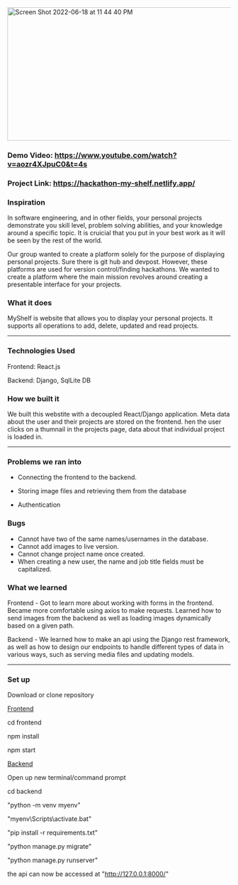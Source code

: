 <img width="700" height="300" alt="Screen Shot 2022-06-18 at 11 44 40 PM" src="https://user-images.githubusercontent.com/68403991/174465150-f4037c2b-b81e-46b4-acc9-fd29efa3e378.png">

### Demo Video: https://www.youtube.com/watch?v=aozr4XJpuC0&t=4s

### Project Link: https://hackathon-my-shelf.netlify.app/

### Inspiration

In software engineering, and in other fields, your personal projects demonstrate you skill level, problem solving abilities, and your knowledge around a specific topic. It is cruicial that you put in your best work as it will be seen by the rest of the world.

Our group wanted to create a platform solely for the purpose of displaying personal projects. Sure there is git hub and devpost. However, these platforms are used for version control/finding hackathons. We wanted to create a platform where the main mission revolves around creating a presentable interface for your projects.

### What it does

MyShelf is website that allows you to display your personal projects. It supports all operations to add, delete, updated and read projects.

<hr/>

### Technologies Used

Frontend: React.js

Backend: Django, SqlLite DB

### How we built it

We built this webstite with a decoupled React/Django application.
Meta data about the user and their projects are stored on the frontend. hen the user clicks on a thumnail in the projects page, data about that individual project is loaded in.

<hr/>

### Problems we ran into

- Connecting the frontend to the backend.

- Storing image files and retrieving them from the database

- Authentication

### Bugs

- Cannot have two of the same names/usernames in the database.
- Cannot add images to live version.
- Cannot change project name once created.
- When creating a new user, the name and job title fields must be capitalized.

### What we learned

Frontend - Got to learn more about working with forms in the frontend. Became more comfortable using axios to make requests. Learned how to send images from the backend as well as loading images dynamically based on a given path.

Backend - We learned how to make an api using the Django rest framework, as well as how to design our endpoints to handle different types of data in various ways, such as serving media files and updating models.

<hr/>

### Set up

Download or clone repository

<ins>Frontend</ins>

cd frontend

npm install

npm start

<ins>Backend</ins>

Open up new terminal/command prompt

cd backend

"python -m venv myenv"

"myenv\Scripts\activate.bat"

"pip install -r requirements.txt"

"python manage.py migrate"

"python manage.py runserver"

the api can now be accessed at "http://127.0.0.1:8000/"
